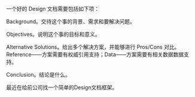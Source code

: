 一个好的 Design 文档需要包括如下项：

Background。交待这个事的背景、需求和要解决问题。

Objectives。说明这个事的目标和意义。

Alternative Solutions。给出多个解决方案，并能够进行 Pros/Cons 对比。Reference——方案需要有权威引用支持；Data——方案需要有相关数据数据支持。

Conclusion。结论是什么。

最近在给前公司找一个简单的Design文档框架。

